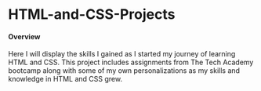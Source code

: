 # HTML-and-CSS-Projects
<h4>Overview</h4>
Here I will display the skills I gained as I started my journey of learning HTML and CSS. This project includes assignments from The Tech Academy bootcamp along with some of my own personalizations as my skills and knowledge in HTML and CSS grew. 
